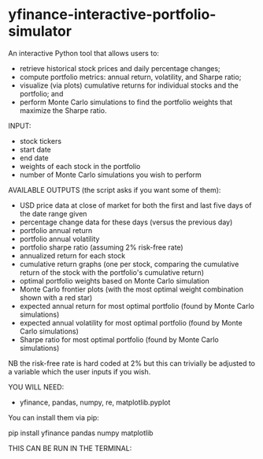 # yfinance-interactive-portfolio-simulator
An interactive Python tool that allows users to:
- retrieve historical stock prices and daily percentage changes;
- compute portfolio metrics: annual return, volatility, and Sharpe ratio;
- visualize (via plots) cumulative returns for individual stocks and the portfolio; and
- perform Monte Carlo simulations to find the portfolio weights that maximize the Sharpe ratio.

INPUT: 
- stock tickers
- start date
- end date
- weights of each stock in the portfolio
- number of Monte Carlo simulations you wish to perform

AVAILABLE OUTPUTS (the script asks if you want some of them):
- USD price data at close of market for both the first and last five days of the date range given
- percentage change data for these days (versus the previous day)
- portfolio annual return
- portfolio annual volatility
- portfolio sharpe ratio (assuming 2% risk-free rate)
- annualized return for each stock
- cumulative return graphs (one per stock, comparing the cumulative return of the stock with the portfolio's cumulative return)
- optimal portfolio weights based on Monte Carlo simulation
- Monte Carlo frontier plots (with the most optimal weight combination shown with a red star)
- expected annual return for most optimal portfolio (found by Monte Carlo simulations)
- expected annual volatility for most optimal portfolio (found by Monte Carlo simulations)
- Sharpe ratio for most optimal portfolio (found by Monte Carlo simulations)

NB the risk-free rate is hard coded at 2% but this can trivially be adjusted to a variable which the user inputs if you wish.

YOU WILL NEED:
- yfinance, pandas, numpy, re, matplotlib.pyplot

You can install them via pip:

pip install yfinance pandas numpy matplotlib

THIS CAN BE RUN IN THE TERMINAL:


